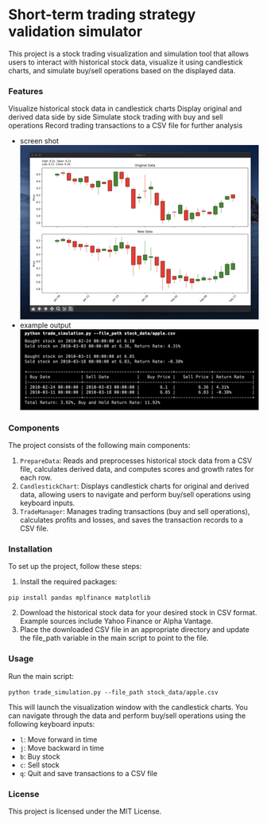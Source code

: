 # Short-term trading strategy validation simulator
This project is a stock trading visualization and simulation tool that allows users to interact with historical stock data, visualize it using candlestick charts, and simulate buy/sell operations based on the displayed data.

### Features
Visualize historical stock data in candlestick charts
Display original and derived data side by side
Simulate stock trading with buy and sell operations
Record trading transactions to a CSV file for further analysis

- screen shot
![](resources/screen_shot_1.png)
- example output
![](resources/screen_shot_2.png)

### Components
The project consists of the following main components:

1. `PrepareData`: Reads and preprocesses historical stock data from a CSV file, calculates derived data, and computes scores and growth rates for each row.
2. `CandlestickChart`: Displays candlestick charts for original and derived data, allowing users to navigate and perform buy/sell operations using keyboard inputs.
3. `TradeManager`: Manages trading transactions (buy and sell operations), calculates profits and losses, and saves the transaction records to a CSV file.

### Installation
To set up the project, follow these steps:

1. Install the required packages:

`pip install pandas mplfinance matplotlib`

2. Download the historical stock data for your desired stock in CSV format. Example sources include Yahoo Finance or Alpha Vantage.
3. Place the downloaded CSV file in an appropriate directory and update the file_path variable in the main script to point to the file.

### Usage
Run the main script:

`python trade_simulation.py --file_path stock_data/apple.csv`

This will launch the visualization window with the candlestick charts. You can navigate through the data and perform buy/sell operations using the following keyboard inputs:

- `l`: Move forward in time
- `j`: Move backward in time
- `b`: Buy stock
- `c`: Sell stock
- `q`: Quit and save transactions to a CSV file

### License
This project is licensed under the MIT License.